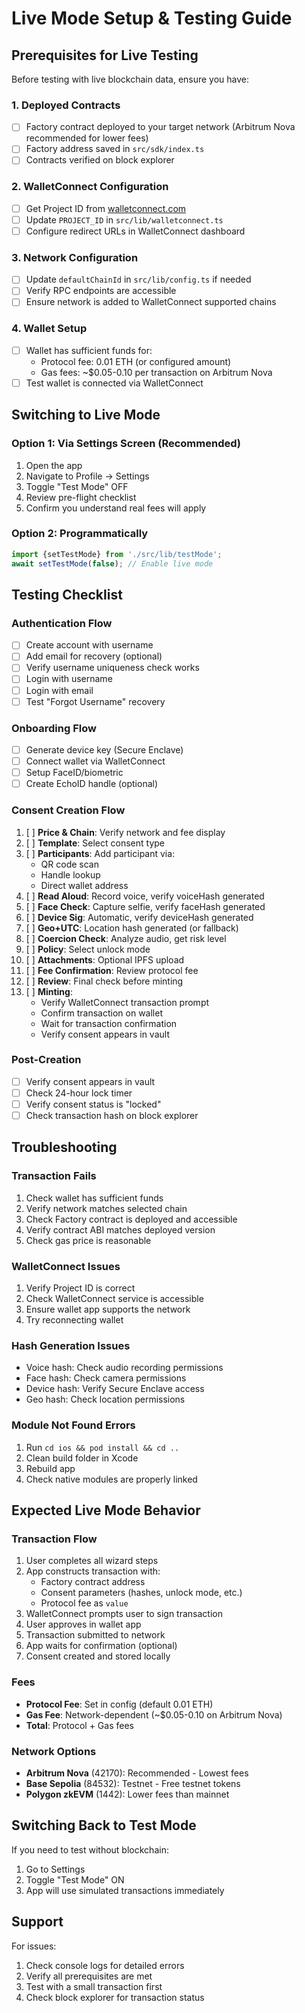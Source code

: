 # Live Mode Setup & Testing Guide

## Prerequisites for Live Testing

Before testing with live blockchain data, ensure you have:

### 1. Deployed Contracts
- [ ] Factory contract deployed to your target network (Arbitrum Nova recommended for lower fees)
- [ ] Factory address saved in `src/sdk/index.ts`
- [ ] Contracts verified on block explorer

### 2. WalletConnect Configuration
- [ ] Get Project ID from [walletconnect.com](https://cloud.walletconnect.com)
- [ ] Update `PROJECT_ID` in `src/lib/walletconnect.ts`
- [ ] Configure redirect URLs in WalletConnect dashboard

### 3. Network Configuration
- [ ] Update `defaultChainId` in `src/lib/config.ts` if needed
- [ ] Verify RPC endpoints are accessible
- [ ] Ensure network is added to WalletConnect supported chains

### 4. Wallet Setup
- [ ] Wallet has sufficient funds for:
  - Protocol fee: 0.01 ETH (or configured amount)
  - Gas fees: ~$0.05-0.10 per transaction on Arbitrum Nova
- [ ] Test wallet is connected via WalletConnect

## Switching to Live Mode

### Option 1: Via Settings Screen (Recommended)
1. Open the app
2. Navigate to Profile → Settings
3. Toggle "Test Mode" OFF
4. Review pre-flight checklist
5. Confirm you understand real fees will apply

### Option 2: Programmatically
```typescript
import {setTestMode} from './src/lib/testMode';
await setTestMode(false); // Enable live mode
```

## Testing Checklist

### Authentication Flow
- [ ] Create account with username
- [ ] Add email for recovery (optional)
- [ ] Verify username uniqueness check works
- [ ] Login with username
- [ ] Login with email
- [ ] Test "Forgot Username" recovery

### Onboarding Flow
- [ ] Generate device key (Secure Enclave)
- [ ] Connect wallet via WalletConnect
- [ ] Setup FaceID/biometric
- [ ] Create EchoID handle (optional)

### Consent Creation Flow
1. [ ] **Price & Chain**: Verify network and fee display
2. [ ] **Template**: Select consent type
3. [ ] **Participants**: Add participant via:
   - QR code scan
   - Handle lookup
   - Direct wallet address
4. [ ] **Read Aloud**: Record voice, verify voiceHash generated
5. [ ] **Face Check**: Capture selfie, verify faceHash generated
6. [ ] **Device Sig**: Automatic, verify deviceHash generated
7. [ ] **Geo+UTC**: Location hash generated (or fallback)
8. [ ] **Coercion Check**: Analyze audio, get risk level
9. [ ] **Policy**: Select unlock mode
10. [ ] **Attachments**: Optional IPFS upload
11. [ ] **Fee Confirmation**: Review protocol fee
12. [ ] **Review**: Final check before minting
13. [ ] **Minting**: 
    - Verify WalletConnect transaction prompt
    - Confirm transaction on wallet
    - Wait for transaction confirmation
    - Verify consent appears in vault

### Post-Creation
- [ ] Verify consent appears in vault
- [ ] Check 24-hour lock timer
- [ ] Verify consent status is "locked"
- [ ] Check transaction hash on block explorer

## Troubleshooting

### Transaction Fails
1. Check wallet has sufficient funds
2. Verify network matches selected chain
3. Check Factory contract is deployed and accessible
4. Verify contract ABI matches deployed version
5. Check gas price is reasonable

### WalletConnect Issues
1. Verify Project ID is correct
2. Check WalletConnect service is accessible
3. Ensure wallet app supports the network
4. Try reconnecting wallet

### Hash Generation Issues
- Voice hash: Check audio recording permissions
- Face hash: Check camera permissions
- Device hash: Verify Secure Enclave access
- Geo hash: Check location permissions

### Module Not Found Errors
1. Run `cd ios && pod install && cd ..`
2. Clean build folder in Xcode
3. Rebuild app
4. Check native modules are properly linked

## Expected Live Mode Behavior

### Transaction Flow
1. User completes all wizard steps
2. App constructs transaction with:
   - Factory contract address
   - Consent parameters (hashes, unlock mode, etc.)
   - Protocol fee as `value`
3. WalletConnect prompts user to sign transaction
4. User approves in wallet app
5. Transaction submitted to network
6. App waits for confirmation (optional)
7. Consent created and stored locally

### Fees
- **Protocol Fee**: Set in config (default 0.01 ETH)
- **Gas Fee**: Network-dependent (~$0.05-0.10 on Arbitrum Nova)
- **Total**: Protocol + Gas fees

### Network Options
- **Arbitrum Nova** (42170): Recommended - Lowest fees
- **Base Sepolia** (84532): Testnet - Free testnet tokens
- **Polygon zkEVM** (1442): Lower fees than mainnet

## Switching Back to Test Mode

If you need to test without blockchain:
1. Go to Settings
2. Toggle "Test Mode" ON
3. App will use simulated transactions immediately

## Support

For issues:
1. Check console logs for detailed errors
2. Verify all prerequisites are met
3. Test with a small transaction first
4. Check block explorer for transaction status

